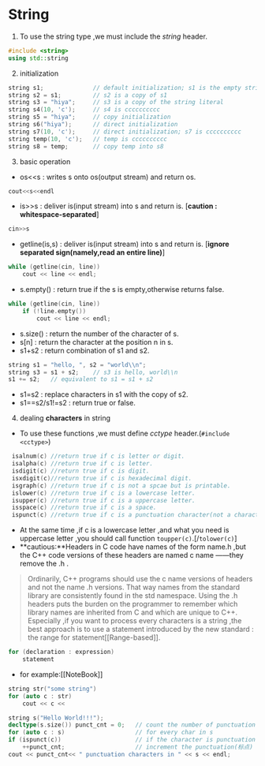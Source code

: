 # String
1. To use the string type ,we must include the *string* header.
```C++
#include <string>
using std::string
```
2. initialization
```C++
string s1;				// default initialization; s1 is the empty string  
string s2 = s1;			// s2 is a copy of s1  
string s3 = "hiya";		// s3 is a copy of the string literal  
string s4(10, 'c');		// s4 is cccccccccc
string s5 = "hiya";		// copy initialization
string s6("hiya");		// direct initialization
string s7(10, 'c'); 	// direct initialization; s7 is cccccccccc
string temp(10, 'c'); 	// temp is cccccccccc  
string s8 = temp; 		// copy temp into s8
```
3. basic operation
- os<<s : writes s onto os(output stream) and return os.
```C++
cout<<s<<endl
```
- is>>s : deliver is(input stream) into s and return is.	[**caution : whitespace-separated**]
```C++
cin>>s
```
- getline(is,s) : deliver is(input stream) into s and return is.	[**ignore separated sign(namely,read an entire line)**]
```C++
while (getline(cin, line))  
	cout << line << endl;  
```
- s.empty() : return true if the s is empty,otherwise returns false.
```C++
while (getline(cin, line))  
	if (!line.empty())  
		cout << line << endl;
```
- s.size() : return the number of the character of s.
- s[n] : return the character at the position n in s.
- s1+s2 : return combination of s1 and s2.
```C++
string s1 = "hello, ", s2 = "world\\n";  
string s3 = s1 + s2;	// s3 is hello, world\\n
s1 += s2;	// equivalent to s1 = s1 + s2
```
- s1=s2 : replace characters in s1 with the copy of s2.
- s1\==s2/s1!=s2 : return true or false.
4. dealing **characters** in string
- To use these functions ,we must define *cctype* header.(`#include <cctype>`)
```C++
 isalnum(c)	//return true if c is letter or digit.
 isalpha(c)	//return true if c is letter.
 isdigit(c)	//return true if c is digit.
 isxdigit(c)//return true if c is hexadecimal digit.
 isgraph(c)	//return true if c is not a spcae but is printable.
 islower(c)	//return true if c is a lowercase letter.
 isupper(c)	//return true if c is a uppercase letter.
 isspace(c)	//return true if c is a space.
 ispunct(c)	//return true if c is a punctuation character(not a character\digit\letter\printable whitespace)
```
- At the same time ,if c is a lowercase letter ,and what you need is uppercase letter ,you should call function `toupper(c)`.[/`tolower(c)`]
- **cautious:**Headers in C code have names of the form name.h ,but the C++ code versions of these headers are named c name ——they remove the .h .	
>Ordinarily, C++ programs should use the c name versions of headers and  not the name .h versions. That way names from the standard library are  consistently found in the std namespace. Using the .h headers puts the  burden on the programmer to remember which library names are inherited  from C and which are unique to C++.
>Especially ,if you want to process every characters is a string ,the best approach is to use a statement introduced by the new standard : the range for statement[[Range-based]]. 
```C++
for (declaration : expression)
	statement
```
- for example:[[NoteBook]]
```C++
string str("some string")
for (auto c : str)
	cout << c <<
```

```C++
string s("Hello World!!!");
decltype(s.size()) punct_cnt = 0;	// count the number of punctuation characters in s
for (auto c : s) 					// for every char in s
if (ispunct(c)) 					// if the character is punctuation
	++punct_cnt; 					// increment the punctuation(标点) counter
cout << punct_cnt<< " punctuation characters in " << s << endl;
```